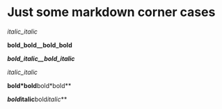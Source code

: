 # Just some markdown corner cases

_italic_italic_

__bold_bold__bold_bold__

___bold_italic__bold_italic___

*italic_italic*

**bold*bold**bold*bold**

***bold*italic**bold*italic***
